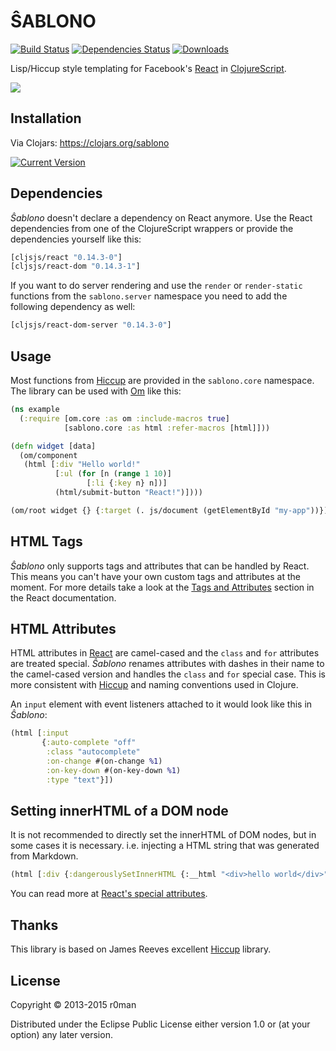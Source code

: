 # ŜABLONO
  [![Build Status](https://travis-ci.org/r0man/sablono.svg)](https://travis-ci.org/r0man/sablono)
  [![Dependencies Status](http://jarkeeper.com/r0man/sablono/status.svg)](http://jarkeeper.com/r0man/sablono)
  [![Downloads](https://jarkeeper.com/r0man/sablono/downloads.svg)](https://jarkeeper.com/r0man/sablono)

Lisp/Hiccup style templating for Facebook's
[React](http://facebook.github.io/react) in
[ClojureScript](https://github.com/clojure/clojurescript).

![](http://imgs.xkcd.com/comics/tags.png)

## Installation

Via Clojars: https://clojars.org/sablono

[![Current Version](https://clojars.org/sablono/latest-version.svg)](https://clojars.org/sablono)

## Dependencies

*Ŝablono* doesn't declare a dependency on React anymore. Use the React
 dependencies from one of the ClojureScript wrappers or provide the
 dependencies yourself like this:

``` clj
[cljsjs/react "0.14.3-0"]
[cljsjs/react-dom "0.14.3-1"]
```

If you want to do server rendering and use the `render` or
`render-static` functions from the `sablono.server` namespace you need
to add the following dependency as well:

``` clj
[cljsjs/react-dom-server "0.14.3-0"]
```

## Usage

Most functions from [Hiccup](https://github.com/weavejester/hiccup)
are provided in the `sablono.core` namespace. The library can be used
with [Om](https://github.com/swannodette/om) like this:

``` clj
(ns example
  (:require [om.core :as om :include-macros true]
			[sablono.core :as html :refer-macros [html]]))

(defn widget [data]
  (om/component
   (html [:div "Hello world!"
		  [:ul (for [n (range 1 10)]
				 [:li {:key n} n])]
		  (html/submit-button "React!")])))

(om/root widget {} {:target (. js/document (getElementById "my-app"))})
```

## HTML Tags

*Ŝablono* only supports tags and attributes that can be handled by
React. This means you can't have your own custom tags and attributes
at the moment. For more details take a look at the
[Tags and Attributes](http://facebook.github.io/react/docs/tags-and-attributes.html)
section in the React documentation.

## HTML Attributes

HTML attributes in
[React](http://facebook.github.io/react/docs/tags-and-attributes.html#html-attributes)
are camel-cased and the `class` and `for` attributes are treated
special. *Ŝablono* renames attributes with dashes in their name to the
camel-cased version and handles the `class` and `for` special
case. This is more consistent with
[Hiccup](https://github.com/weavejester/hiccup) and naming conventions
used in Clojure.

An `input` element with event listeners attached to it would look like
this in *Ŝablono*:

``` clj
(html [:input
	   {:auto-complete "off"
		:class "autocomplete"
		:on-change #(on-change %1)
		:on-key-down #(on-key-down %1)
		:type "text"}])
```

## Setting innerHTML of a DOM node

It is not recommended to directly set the innerHTML of DOM nodes, but
in some cases it is necessary. i.e. injecting a HTML string that was
generated from Markdown.

``` clj
(html [:div {:dangerouslySetInnerHTML {:__html "<div>hello world</div>" }}])
```

You can read more at [React's special attributes](http://facebook.github.io/react/docs/special-non-dom-attributes.html).

## Thanks

This library is based on James Reeves excellent [Hiccup](https://github.com/weavejester/hiccup) library.

## License

Copyright © 2013-2015 r0man

Distributed under the Eclipse Public License either version 1.0 or (at
your option) any later version.
